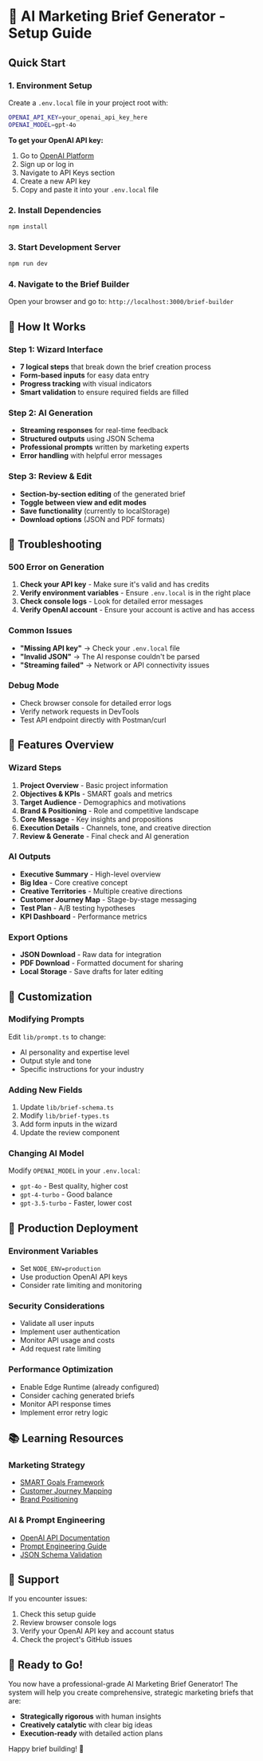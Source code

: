 # 🚀 AI Marketing Brief Generator - Setup Guide

## Quick Start

### 1. Environment Setup

Create a `.env.local` file in your project root with:

```bash
OPENAI_API_KEY=your_openai_api_key_here
OPENAI_MODEL=gpt-4o
```

**To get your OpenAI API key:**
1. Go to [OpenAI Platform](https://platform.openai.com/)
2. Sign up or log in
3. Navigate to API Keys section
4. Create a new API key
5. Copy and paste it into your `.env.local` file

### 2. Install Dependencies

```bash
npm install
```

### 3. Start Development Server

```bash
npm run dev
```

### 4. Navigate to the Brief Builder

Open your browser and go to: `http://localhost:3000/brief-builder`

## 🎯 How It Works

### **Step 1: Wizard Interface**
- **7 logical steps** that break down the brief creation process
- **Form-based inputs** for easy data entry
- **Progress tracking** with visual indicators
- **Smart validation** to ensure required fields are filled

### **Step 2: AI Generation**
- **Streaming responses** for real-time feedback
- **Structured outputs** using JSON Schema
- **Professional prompts** written by marketing experts
- **Error handling** with helpful error messages

### **Step 3: Review & Edit**
- **Section-by-section editing** of the generated brief
- **Toggle between view and edit modes**
- **Save functionality** (currently to localStorage)
- **Download options** (JSON and PDF formats)

## 🔧 Troubleshooting

### **500 Error on Generation**
1. **Check your API key** - Make sure it's valid and has credits
2. **Verify environment variables** - Ensure `.env.local` is in the right place
3. **Check console logs** - Look for detailed error messages
4. **Verify OpenAI account** - Ensure your account is active and has access

### **Common Issues**
- **"Missing API key"** → Check your `.env.local` file
- **"Invalid JSON"** → The AI response couldn't be parsed
- **"Streaming failed"** → Network or API connectivity issues

### **Debug Mode**
- Check browser console for detailed error logs
- Verify network requests in DevTools
- Test API endpoint directly with Postman/curl

## 📱 Features Overview

### **Wizard Steps**
1. **Project Overview** - Basic project information
2. **Objectives & KPIs** - SMART goals and metrics
3. **Target Audience** - Demographics and motivations
4. **Brand & Positioning** - Role and competitive landscape
5. **Core Message** - Key insights and propositions
6. **Execution Details** - Channels, tone, and creative direction
7. **Review & Generate** - Final check and AI generation

### **AI Outputs**
- **Executive Summary** - High-level overview
- **Big Idea** - Core creative concept
- **Creative Territories** - Multiple creative directions
- **Customer Journey Map** - Stage-by-stage messaging
- **Test Plan** - A/B testing hypotheses
- **KPI Dashboard** - Performance metrics

### **Export Options**
- **JSON Download** - Raw data for integration
- **PDF Download** - Formatted document for sharing
- **Local Storage** - Save drafts for later editing

## 🎨 Customization

### **Modifying Prompts**
Edit `lib/prompt.ts` to change:
- AI personality and expertise level
- Output style and tone
- Specific instructions for your industry

### **Adding New Fields**
1. Update `lib/brief-schema.ts`
2. Modify `lib/brief-types.ts`
3. Add form inputs in the wizard
4. Update the review component

### **Changing AI Model**
Modify `OPENAI_MODEL` in your `.env.local`:
- `gpt-4o` - Best quality, higher cost
- `gpt-4-turbo` - Good balance
- `gpt-3.5-turbo` - Faster, lower cost

## 🚀 Production Deployment

### **Environment Variables**
- Set `NODE_ENV=production`
- Use production OpenAI API keys
- Consider rate limiting and monitoring

### **Security Considerations**
- Validate all user inputs
- Implement user authentication
- Monitor API usage and costs
- Add request rate limiting

### **Performance Optimization**
- Enable Edge Runtime (already configured)
- Consider caching generated briefs
- Monitor API response times
- Implement error retry logic

## 📚 Learning Resources

### **Marketing Strategy**
- [SMART Goals Framework](https://www.atlassian.com/blog/productivity/how-to-write-smart-goals)
- [Customer Journey Mapping](https://www.smashingmagazine.com/2015/01/all-about-customer-journey-mapping/)
- [Brand Positioning](https://www.brandingstrategyinsider.com/brand-positioning/)

### **AI & Prompt Engineering**
- [OpenAI API Documentation](https://platform.openai.com/docs)
- [Prompt Engineering Guide](https://www.promptingguide.ai/)
- [JSON Schema Validation](https://json-schema.org/learn/getting-started-step-by-step)

## 🤝 Support

If you encounter issues:
1. Check this setup guide
2. Review browser console logs
3. Verify your OpenAI API key and account status
4. Check the project's GitHub issues

## 🎉 Ready to Go!

You now have a professional-grade AI Marketing Brief Generator! The system will help you create comprehensive, strategic marketing briefs that are:

- **Strategically rigorous** with human insights
- **Creatively catalytic** with clear big ideas
- **Execution-ready** with detailed action plans

Happy brief building! 🚀
